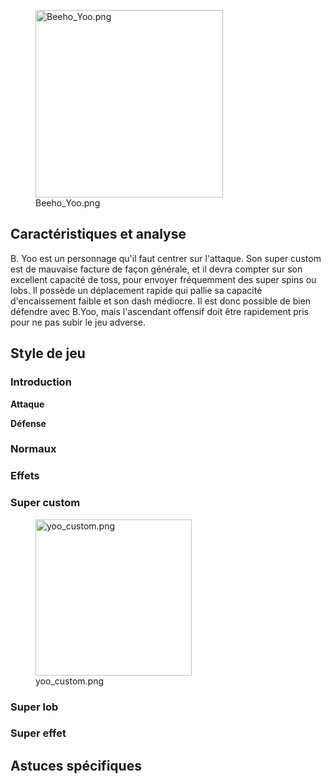 <figure>
<img src="Beeho_Yoo.png" title="Beeho_Yoo.png" width="300"
alt="Beeho_Yoo.png" />
<figcaption aria-hidden="true">Beeho_Yoo.png</figcaption>
</figure>

## Caractéristiques et analyse

B. Yoo est un personnage qu'il faut centrer sur l'attaque. Son super
custom est de mauvaise facture de façon générale, et il devra compter
sur son excellent capacité de toss, pour envoyer fréquemment des super
spins ou lobs. Il possède un déplacement rapide qui pallie sa capacité
d'encaissement faible et son dash médiocre. Il est donc possible de bien
défendre avec B.Yoo, mais l'ascendant offensif doit être rapidement pris
pour ne pas subir le jeu adverse.

## Style de jeu

### Introduction

**Attaque**

**Défense**

### Normaux

### Effets

### Super custom

<figure>
<img src="yoo_custom.png" title="yoo_custom.png" width="250"
alt="yoo_custom.png" />
<figcaption aria-hidden="true">yoo_custom.png</figcaption>
</figure>

### Super lob

### Super effet

## Astuces spécifiques
